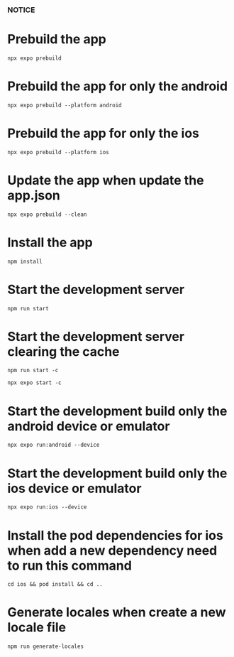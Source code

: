 ### NOTICE

# Prebuild the app

`npx expo prebuild`

# Prebuild the app for only the android

`npx expo prebuild --platform android`

# Prebuild the app for only the ios

`npx expo prebuild --platform ios`

# Update the app when update the app.json

`npx expo prebuild --clean`

# Install the app

`npm install`

# Start the development server

`npm run start`

# Start the development server clearing the cache

`npm run start -c`

`npx expo start -c`

# Start the development build only the android device or emulator

`npx expo run:android --device`

# Start the development build only the ios device or emulator

`npx expo run:ios --device`

# Install the pod dependencies for ios when add a new dependency need to run this command

`cd ios && pod install && cd ..`

# Generate locales when create a new locale file

`npm run generate-locales`
